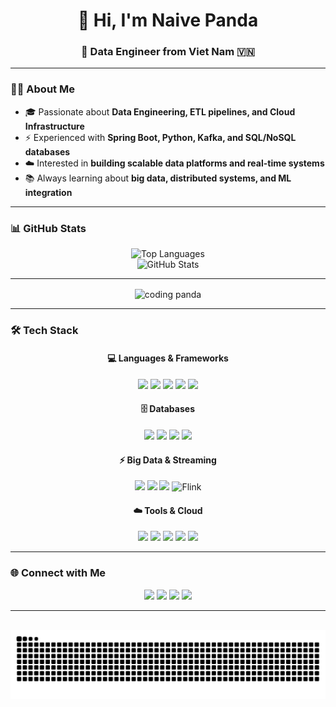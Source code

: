 <h1 align="center">👋 Hi, I'm Naive Panda</h1>
<h3 align="center">🚀 Data Engineer from Viet Nam 🇻🇳</h3>

---

### 👨‍💻 About Me
- 🎓 Passionate about **Data Engineering, ETL pipelines, and Cloud Infrastructure**  
- ⚡ Experienced with **Spring Boot, Python, Kafka, and SQL/NoSQL databases**  
- ☁️ Interested in **building scalable data platforms and real-time systems**  
- 📚 Always learning about **big data, distributed systems, and ML integration**  

---

### 📊 GitHub Stats
<div align="center">
<!--   <img src="https://github-readme-stats.vercel.app/api?username=nghoaibao03&show_icons=true&count_private=true&include_all_commits=true&theme=dracula&hide_border=false" height="170" alt="GitHub Stats" /> -->
  <img src="https://github-readme-stats.vercel.app/api/top-langs?username=nghoaibao03&layout=compact&langs_count=8&theme=dracula&hide_border=false" height="170" alt="Top Languages" />
</div>

<div align="center">
  <img src="https://github-readme-stats.vercel.app/api?username=nghoaibao03&show_icons=true&count_private=true&include_all_commits=true&theme=dracula&hide_border=false" height="170" alt="GitHub Stats" />
<!--   <img src="https://github-readme-stats.vercel.app/api/top-langs?username=nghoaibao03&layout=compact&langs_count=8&theme=dracula&hide_border=false" height="170" alt="Top Languages" /> -->
</div>

---

<div align="center">
  <img align="center" height="180" src="https://media3.giphy.com/media/v1.Y2lkPTc5MGI3NjExMjBucW56aDY0eGxjMmtoY2lkM3V0ZXc2dDRzZDc3d3c1cHpiaHljNiZlcD12MV9pbnRlcm5hbF9naWZfYnlfaWQmY3Q9Zw/sY6DRXWTn9a2k/giphy.gif" alt="coding panda" />
</div>

---

### 🛠️ Tech Stack
<div align="center">

#### 💻 Languages & Frameworks  
<img src="https://cdn.jsdelivr.net/gh/devicons/devicon/icons/javascript/javascript-original.svg" height="30" />
<img src="https://cdn.jsdelivr.net/gh/devicons/devicon/icons/typescript/typescript-original.svg" height="30" />
<img src="https://cdn.jsdelivr.net/gh/devicons/devicon/icons/react/react-original.svg" height="30" />
<img src="https://cdn.jsdelivr.net/gh/devicons/devicon/icons/java/java-original.svg" height="30" />
<img src="https://cdn.jsdelivr.net/gh/devicons/devicon/icons/python/python-original.svg" height="30" />

#### 🗄️ Databases  
<img src="https://cdn.jsdelivr.net/gh/devicons/devicon/icons/mysql/mysql-original.svg" height="30" />
<img src="https://cdn.jsdelivr.net/gh/devicons/devicon/icons/postgresql/postgresql-original.svg" height="30" />
<img src="https://cdn.jsdelivr.net/gh/devicons/devicon/icons/mongodb/mongodb-original.svg" height="30" />
<img src="https://cdn.jsdelivr.net/gh/devicons/devicon/icons/oracle/oracle-original.svg" height="30" />

#### ⚡ Big Data & Streaming  
<img src="https://cdn.jsdelivr.net/gh/devicons/devicon/icons/apachekafka/apachekafka-original.svg" height="30" />
<img src="https://drive.google.com/file/d/1zdE5nUGF624wjYVrN7rVeRohXqa-ZsOZ/view?usp=sharing" height="30"/>
<img src="https://cdn.jsdelivr.net/gh/devicons/devicon/icons/apachespark/apachespark-original.svg" height="30" />
<img src="https://flink.apache.org/img/logo/svg/color_black.svg" height="30" alt="Flink" />


#### ☁️ Tools & Cloud  
<img src="https://cdn.jsdelivr.net/gh/devicons/devicon/icons/docker/docker-original.svg" height="30" />
<img src="https://cdn.jsdelivr.net/gh/devicons/devicon/icons/linux/linux-original.svg" height="30" />
<img src="https://cdn.jsdelivr.net/gh/devicons/devicon/icons/git/git-original.svg" height="30" />
<img src="https://cdn.jsdelivr.net/gh/devicons/devicon/icons/amazonwebservices/amazonwebservices-line-wordmark.svg" height="30" />
<img src="https://cdn.jsdelivr.net/gh/devicons/devicon/icons/azure/azure-original.svg" height="30" />

</div>

---

### 🌐 Connect with Me
<div align="center">
  <a href="https://www.facebook.com/hblegend2003/"><img src="https://img.shields.io/badge/Facebook-1877F2?style=for-the-badge&logo=facebook&logoColor=white" height="35" /></a>
  <a href="https://discord.com/channels/@me/1037417205194817678"><img src="https://img.shields.io/badge/Discord-7289DA?style=for-the-badge&logo=discord&logoColor=white" height="35" /></a>
  <a href="ng.hoaibao03ht@gmail.com"><img src="https://img.shields.io/badge/Gmail-D14836?style=for-the-badge&logo=gmail&logoColor=white" height="35" /></a>
  <a href="https://www.linkedin.com/in/hoaibao03ht/"><img src="https://img.shields.io/badge/LinkedIn-0077B5?style=for-the-badge&logo=linkedin&logoColor=white" height="35" /></a>
</div>

---

<br clear="both">

<div align="center">
  <img src="https://raw.githubusercontent.com/nghoaibao03/nghoaibao03/output/snake.svg" alt="Snake animation" />
</div>
